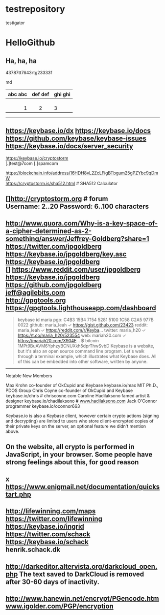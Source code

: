 # testrepository
testigator

HelloGithub
===========

Ha, ha, ha
----------


43787tt7643rtg23333f

md

abc abc| def def | ghi ghi
--:|:---:| :---
||
||
||
1|2|3
-----------------
https://keybase.io/dx
https://keybase.io/docs  
https://github.com/keybase/keybase-issues
https://keybase.io/docs/server_security
---
https://keybase.io/cryptostorm  
[.]test@7com
[.]spamcom

https://blockchain.info/address/16HDH8vL2ZcLFigBTbgum25gPZYbc9qDmW  
https://cryptostorm.is/sha512.html # SHA512 Calculator

[]http://cryptostorm.org # forum  
Username: 2..20 
Password: 6..100 characters
----
http://www.quora.com/Why-is-a-key-space-of-a-cipher-determined-as-2-something/answer/Jeffrey-Goldberg?share=1  
https://twitter.com/jpgoldberg  
https://keybase.io/jpgoldberg/key.asc  
https://keybase.io/jpgoldberg  
[] https://www.reddit.com/user/jpgoldberg  
https://keybase.io/jpgoldberg 
https://github.com/jpgoldberg 
jeff@agilebits.com     
http://gpgtools.org
https://gpgtools.lighthouseapp.com/dashboard
----
> keybase id maria
pgp:     C4B3 15B4 7154 5281 5100 1C58 C2A5 977B 0022
github:  maria_leah   ✓ https://gist.github.com/23423
reddit:  maria_leah   ✓ https://reddit.com/r/Keyba...
twitter: maria_h20    ✓ https://t.co/maria_h20/523554
web:     mariah20.com ✓ https://mariah20.com/X904F...
฿ bitcoin 1MPt9BuAVM6YphzyBCNUXkh5dprThwSvbD
 Keybase is a website, but it's also an open source command line program. Let's walk through a terminal example, which illustrates what Keybase does. All of this can be embedded into other software, written by anyone. 
----
Notable New Members

Max Krohn  co-founder of OkCupid and Keybase  keybase.io/max
MIT Ph.D., PDOS Group
Chris Coyne  co-founder of OkCupid and Keybase keybase.io/chris  # chriscoyne.com
Caroline Hadilaksono   famed artist & designer  keybase.io/chadilaksono  # www.hadilaksono.com
Jack O'Connor programmer  keybase.io/oconnor663

 Keybase.io is also a Keybase client, however certain crypto actions (signing and decrypting) are limited to users who store client-encrypted copies of their private keys on the server, an optional feature we didn't mention above. 

 On the website, all crypto is performed in JavaScript, in your browser. Some people have strong feelings about this, for good reason
----
x https://www.enigmail.net/documentation/quickstart.php
----
http://lifewinning.com/maps  
https://twitter.com/lifewinning  
https://keybase.io/ingrid
https://twitter.com/schack  
https://keybase.io/schack  
henrik.schack.dk
----
http://darkeditor.altervista.org/darkcloud_open.php
The text saved to DarkCloud is removed after 30-60 days of inactivity. 
---------------
http://www.hanewin.net/encrypt/PGencode.htm  www.igolder.com/PGP/encryption
----
